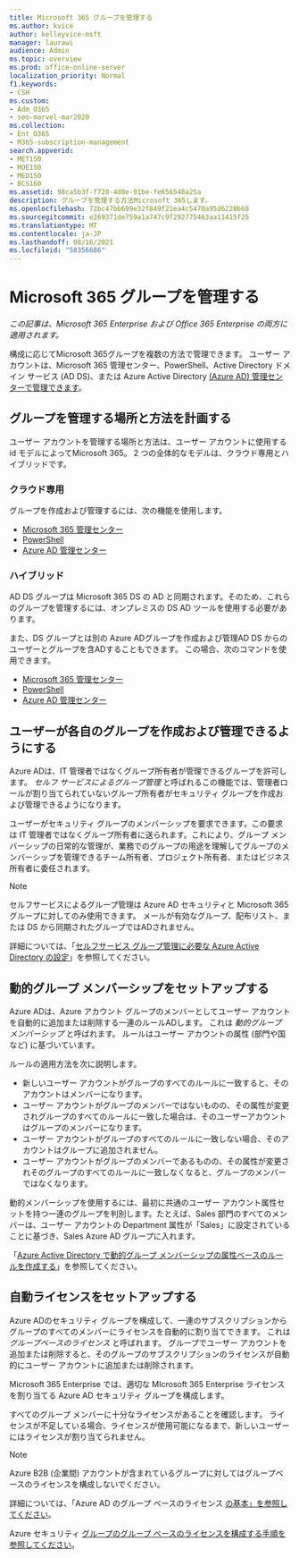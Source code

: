 ```yaml
---
title: Microsoft 365 グループを管理する
ms.author: kvice
author: kelleyvice-msft
manager: laurawi
audience: Admin
ms.topic: overview
ms.prod: office-online-server
localization_priority: Normal
f1.keywords:
- CSH
ms.custom:
- Adm_O365
- seo-marvel-mar2020
ms.collection:
- Ent_O365
- M365-subscription-management
search.appverid:
- MET150
- MOE150
- MED150
- BCS160
ms.assetid: 98ca5b3f-f720-4d8e-91be-fe656548a25a
description: グループを管理する方法Microsoft 365します。
ms.openlocfilehash: 72bc47bb699e32f849f21ea4c5470a95d6228b68
ms.sourcegitcommit: e269371de759a1a747c9f292775463aa11415f25
ms.translationtype: MT
ms.contentlocale: ja-JP
ms.lasthandoff: 08/16/2021
ms.locfileid: "58356686"
---
```

# <a name="manage-microsoft-365-groups"></a>Microsoft 365 グループを管理する

*この記事は、Microsoft 365 Enterprise および Office 365 Enterprise の両方に適用されます。*

構成に応じてMicrosoft 365グループを複数の方法で管理できます。 ユーザー アカウントは、Microsoft 365 管理センター、PowerShell、Active Directory ドメイン サービス (AD DS)、または Azure Active Directory [(Azure AD) 管理センターで管理できます](/azure/active-directory/fundamentals/active-directory-groups-create-azure-portal)。 [](../admin/add-users/index.yml) 

## <a name="plan-for-where-and-how-you-will-manage-your-groups"></a>グループを管理する場所と方法を計画する

ユーザー アカウントを管理する場所と方法は、ユーザー アカウントに使用する id モデルによってMicrosoft 365。 2 つの全体的なモデルは、クラウド専用とハイブリッドです。
  
### <a name="cloud-only"></a>クラウド専用

グループを作成および管理するには、次の機能を使用します。

- [Microsoft 365 管理センター](../admin/add-users/index.yml)
- [PowerShell](maintain-group-membership-with-microsoft-365-powershell.md)
- [Azure AD 管理センター](/azure/active-directory/fundamentals/active-directory-groups-create-azure-portal)
    
### <a name="hybrid"></a>ハイブリッド

AD DS グループは Microsoft 365 DS の AD と同期されます。そのため、これらのグループを管理するには、オンプレミスの DS AD ツールを使用する必要があります。

また、DS グループとは別の Azure ADグループを作成および管理AD DS からのユーザーとグループを含ADすることもできます。 この場合、次のコマンドを使用できます。

- [Microsoft 365 管理センター](../admin/add-users/index.yml)
- [PowerShell](maintain-group-membership-with-microsoft-365-powershell.md)
- [Azure AD 管理センター](/azure/active-directory/fundamentals/active-directory-groups-create-azure-portal)

## <a name="allow-users-to-create-and-manage-their-own-groups"></a>ユーザーが各自のグループを作成および管理できるようにする

Azure ADは、IT 管理者ではなくグループ所有者が管理できるグループを許可します。 *セルフ サービスによるグループ管理* と呼ばれるこの機能では、管理者ロールが割り当てられていないグループ所有者がセキュリティ グループを作成および管理できるようになります。 

ユーザーがセキュリティ グループのメンバーシップを要求できます。この要求は IT 管理者ではなくグループ所有者に送られます。これにより、グループ メンバーシップの日常的な管理が、業務でのグループの用途を理解してグループのメンバーシップを管理できるチーム所有者、プロジェクト所有者、またはビジネス所有者に委任されます。

>[!Note]
>セルフサービスによるグループ管理は Azure AD セキュリティと Microsoft 365 グループに対してのみ使用できます。 メールが有効なグループ、配布リスト、または DS から同期されたグループではADされません。
>

詳細については、「[セルフサービス グループ管理に必要な Azure Active Directory の設定](/azure/active-directory/active-directory-accessmanagement-self-service-group-management)」を参照してください。

## <a name="set-up-dynamic-group-membership"></a>動的グループ メンバーシップをセットアップする

Azure ADは、Azure アカウント グループのメンバーとしてユーザー アカウントを自動的に追加または削除する一連のルールADします。 これは *動的グループ メンバーシップ* と呼ばれます。 ルールはユーザー アカウントの属性 (部門や国など) に基づいています。

ルールの適用方法を次に説明します。

- 新しいユーザー アカウントがグループのすべてのルールに一致すると、そのアカウントはメンバーになります。
- ユーザー アカウントがグループのメンバーではないものの、その属性が変更されグループのすべてのルールに一致した場合は、そのユーザーアカウントはグループのメンバーになります。
- ユーザー アカウントがグループのすべてのルールに一致しない場合、そのアカウントはグループに追加されません。
- ユーザー アカウントがグループのメンバーであるものの、その属性が変更されそのグループのすべてのルールに一致しなくなると、グループのメンバーではなくなります。

動的メンバーシップを使用するには、最初に共通のユーザー アカウント属性セットを持つ一連のグループを判別します。たとえば、Sales 部門のすべてのメンバーは、ユーザー アカウントの Department 属性が「Sales」に設定されていることに基づき、Sales Azure AD グループに入れます。

「[Azure Active Directory で動的グループ メンバーシップの属性ベースのルールを作成する](/azure/active-directory/active-directory-groups-dynamic-membership-azure-portal)」を参照してください。

## <a name="set-up-automatic-licensing"></a>自動ライセンスをセットアップする

Azure ADのセキュリティ グループを構成して、一連のサブスクリプションからグループのすべてのメンバーにライセンスを自動的に割り当てできます。 これは *グループベースのライセンス* と呼ばれます。 グループでユーザー アカウントを追加または削除すると、そのグループのサブスクリプションのライセンスが自動的にユーザー アカウントに追加または削除されます。

Microsoft 365 Enterprise では、適切な MIcrosoft 365 Enterprise ライセンスを割り当てる Azure AD セキュリティ グループを構成します。

すべてのグループ メンバーに十分なライセンスがあることを確認します。 ライセンスが不足している場合、ライセンスが使用可能になるまで、新しいユーザーにはライセンスが割り当てられません。

>[!Note]
>Azure B2B (企業間) アカウントが含まれているグループに対してはグループベースのライセンスを構成しないでください。
>

詳細については、「Azure AD のグループ ベースのライセンス [の基本」を参照してください](/azure/active-directory/active-directory-licensing-whatis-azure-portal)。

Azure セキュリティ [グループのグループ ベースのライセンスを構成する手順を参照してください](/azure/active-directory/active-directory-licensing-group-assignment-azure-portal)。